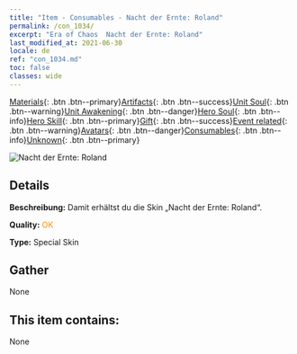 ```yaml
---
title: "Item - Consumables - Nacht der Ernte: Roland"
permalink: /con_1034/
excerpt: "Era of Chaos  Nacht der Ernte: Roland"
last_modified_at: 2021-06-30
locale: de
ref: "con_1034.md"
toc: false
classes: wide
---
```

 [Materials](/ItemsDE/){: .btn .btn--primary}[Artifacts](/ItemsDE/Artifacts/){: .btn .btn--success}[Unit Soul](/ItemsDE/UnitSoul/){: .btn .btn--warning}[Unit Awakening](/ItemsDE/UnitAwakening/){: .btn .btn--danger}[Hero Soul](/ItemsDE/HeroSoul/){: .btn .btn--info}[Hero Skill](/ItemsDE/HeroSkill/){: .btn .btn--primary}[Gift](/ItemsDE/Gift/){: .btn .btn--success}[Event related](/ItemsDE/Events/){: .btn .btn--warning}[Avatars](/ItemsDE/Avatars/){: .btn .btn--danger}[Consumables](/ItemsDE/Consumables/){: .btn .btn--info}[Unknown](/ItemsDE/Unknown/){: .btn .btn--primary}

 ![Nacht der Ernte: Roland](/images/h/h_Roland5.jpg)

## Details
 **Beschreibung:** Damit erhältst du die Skin „Nacht der Ernte: Roland“.

 **Quality:** <span style="color: #FF8C00">OK</span>

 **Type:** Special Skin

## Gather

  None

## This item contains:

  None

